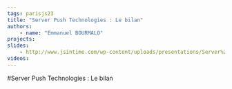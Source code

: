 ```yaml
---
tags: parisjs23
title: "Server Push Technologies : Le bilan"
authors:
    - name: "Emmanuel BOURMALO"
projects:
slides:
    - http://www.jsintime.com/wp-content/uploads/presentations/Server%20Push%20Technologies%20Le%20bilan.pdf
videos:
---
```

#Server Push Technologies : Le bilan
